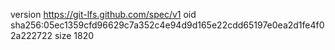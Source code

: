 version https://git-lfs.github.com/spec/v1
oid sha256:05ec1359cfd96629c7a352c4e94d9d165e22cdd65197e0ea2d1fe4f02a222722
size 1820
